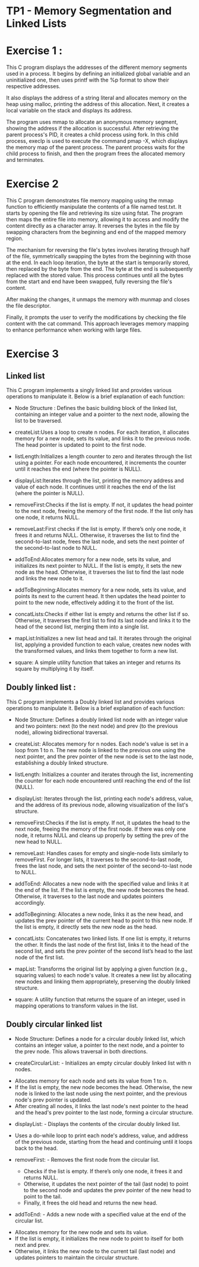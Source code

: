 # TP1 - Memory Segmentation and Linked Lists

# Exercise 1 :
This C program displays the addresses of the different memory segments used in a process. 
It begins by defining an initialized global variable and an uninitialized one, then uses printf with the %p format to show their respective addresses. 

It also displays the address of a string literal and allocates memory on the heap using malloc, printing the address of this allocation. Next, it creates a local variable on the stack and displays its address. 

The program uses mmap to allocate an anonymous memory segment, showing the address if the allocation is successful. After retrieving the parent process's PID, it creates a child process using fork. In this child process, execlp is used to execute the command pmap -X, which displays the memory map of the parent process. The parent process waits for the child process to finish, and then the program frees the allocated memory and terminates.


# Exercise 2
This C program demonstrates file memory mapping using the mmap function to efficiently manipulate the contents of a file named test.txt. It starts by opening the file and retrieving its size using fstat. The program then maps the entire file into memory, allowing it to access and modify the content directly as a character array. It reverses the bytes in the file by swapping characters from the beginning and end of the mapped memory region. 

The mechanism for reversing the file's bytes involves iterating through half of the file, symmetrically swapping the bytes from the beginning with those at the end. In each loop iteration, the byte at the start is temporarily stored, then replaced by the byte from the end. The byte at the end is subsequently replaced with the stored value. This process continues until all the bytes from the start and end have been swapped, fully reversing the file's content.

 After making the changes, it unmaps the memory with munmap and closes the file descriptor.

 Finally, it prompts the user to verify the modifications by checking the file content with the cat command. This approach leverages memory mapping to enhance performance when working with large files. 

# Exercise 3
## Linked list
This C program implements a singly linked list and provides various operations to manipulate it. Below is a brief explanation of each function:

* Node Structure : Defines the basic building block of the linked list, containing an integer value and a pointer to the next node, allowing the list to be traversed.

* createList:Uses a loop to create n nodes. For each iteration, it allocates memory for a new node, sets its value, and links it to the previous node. The head pointer is updated to point to the first node.

* listLength:Initializes a length counter to zero and iterates through the list using a pointer. For each node encountered, it increments the counter until it reaches the end (where the pointer is NULL).

* displayList:Iterates through the list, printing the memory address and value of each node. It continues until it reaches the end of the list (where the pointer is NULL).

* removeFirst:Checks if the list is empty. If not, it updates the head pointer to the next node, freeing the memory of the first node. If the list only has one node, it returns NULL.

* removeLast:First checks if the list is empty. If there’s only one node, it frees it and returns NULL. Otherwise, it traverses the list to find the second-to-last node, frees the last node, and sets the next pointer of the second-to-last node to NULL.

* addToEnd:Allocates memory for a new node, sets its value, and initializes its next pointer to NULL. If the list is empty, it sets the new node as the head. Otherwise, it traverses the list to find the last node and links the new node to it.

* addToBeginning:Allocates memory for a new node, sets its value, and points its next to the current head. It then updates the head pointer to point to the new node, effectively adding it to the front of the list.

* concatLists:Checks if either list is empty and returns the other list if so. Otherwise, it traverses the first list to find its last node and links it to the head of the second list, merging them into a single list.

* mapList:Initializes a new list head and tail. It iterates through the original list, applying a provided function to each value, creates new nodes with the transformed values, and links them together to form a new list.

* square: A simple utility function that takes an integer and returns its square by multiplying it by itself.

## Doubly linked list :
This C program implements a Doubly linked list and provides various operations to manipulate it. Below is a brief explanation of each function:

* Node Structure: Defines a doubly linked list node with an integer value and two pointers: next (to the next node) and prev (to the previous node), allowing bidirectional traversal.

* createList: Allocates memory for n nodes. Each node's value is set in a loop from 1 to n. The new node is linked to the previous one using the next pointer, and the prev pointer of the new node is set to the last node, establishing a doubly linked structure.

* listLength: Initializes a counter and iterates through the list, incrementing the counter for each node encountered until reaching the end of the list (NULL).

* displayList: Iterates through the list, printing each node's address, value, and the address of its previous node, allowing visualization of the list's structure.

* removeFirst:Checks if the list is empty. If not, it updates the head to the next node, freeing the memory of the first node. If there was only one node, it returns NULL and cleans up properly by setting the prev of the new head to NULL.

* removeLast: Handles cases for empty and single-node lists similarly to removeFirst. For longer lists, it traverses to the second-to-last node, frees the last node, and sets the next pointer of the second-to-last node to NULL.

* addToEnd: Allocates a new node with the specified value and links it at the end of the list. If the list is empty, the new node becomes the head. Otherwise, it traverses to the last node and updates pointers accordingly.

* addToBeginning: Allocates a new node, links it as the new head, and updates the prev pointer of the current head to point to this new node. If the list is empty, it directly sets the new node as the head.

* concatLists: Concatenates two linked lists. If one list is empty, it returns the other. It finds the last node of the first list, links it to the head of the second list, and sets the prev pointer of the second list’s head to the last node of the first list.

* mapList: Transforms the original list by applying a given function (e.g., squaring values) to each node's value. It creates a new list by allocating new nodes and linking them appropriately, preserving the doubly linked structure.

* square: A utility function that returns the square of an integer, used in mapping operations to transform values in the list.

## Doubly circular linked list

* Node Structure: Defines a node for a circular doubly linked list, which contains an integer value, a pointer to the next node, and a pointer to the prev node. This allows traversal in both directions.

* createCircularList: - Initializes an empty circular doubly linked list with n nodes.
 - Allocates memory for each node and sets its value from 1 to n.
 - If the list is empty, the new node becomes the head. Otherwise, the new node is linked to the last node using the next pointer, and the previous node's prev pointer is updated.
 - After creating all nodes, it links the last node's next pointer to the head and the head's prev pointer to the last node, forming a circular structure.

* displayList: - Displays the contents of the circular doubly linked list.
 - Uses a do-while loop to print each node's address, value, and address of the previous node, starting from the head and continuing until it loops back to the head.

* removeFirst: - Removes the first node from the circular list.
  - Checks if the list is empty. If there’s only one node, it frees it and returns NULL.
  - Otherwise, it updates the next pointer of the tail (last node) to point to the second node and updates the prev pointer of the new head to point to the tail.
  - Finally, it frees the old head and returns the new head.

* addToEnd: - Adds a new node with a specified value at the end of the circular list.
 - Allocates memory for the new node and sets its value.
 - If the list is empty, it initializes the new node to point to itself for both next and prev.
 - Otherwise, it links the new node to the current tail (last node) and updates pointers to maintain the circular structure.
